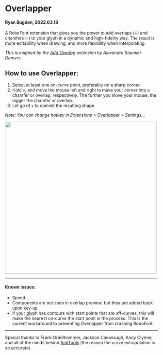 # Overlapper
#### Ryan Bugden, 2022.03.18

A RoboFont extension that gives you the power to add overlaps (+) and chamfers (-) to your glyph in a dynamic and high-fidelity way. The result is more editability when drawing, and more flexibility when interpolating.

*This is inspired by the [Add Overlap](https://github.com/asaumierdemers/AddOverlap) extension by Alexandre Saumier Demers.*

## How to use Overlapper:
1. Select at least one on-curve point, preferably on a sharp corner.
2. Hold `v`, and move the mouse left and right to make your corner into a chamfer or overlap, respectively. The further you move your mouse, the bigger the chamfer or overlap. 
3. Let go of `v` to commit the resulting shape.

*Note: You can change hotkey in Extensions > Overlapper > Settings...*

<img src="./_images/overlapper_demo.png"  width="500">

---    

#### Known issues:
- Speed...
- Components are not seen in overlap preview, but they are added back upon key-up.
- If your glyph has contours with start points that are off-curves, this will make the nearest on-curve the start point in the process. This is the current workaround to preventing Overlapper from crashing RoboFont.
 
---

Special thanks to Frank Grießhammer, Jackson Cavanaugh, Andy Clymer, and all of the minds behind [fontTools](https://github.com/fonttools/fonttools) (the reason the curve extrapolation is so accurate).
